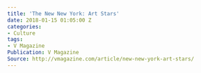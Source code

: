 ```yaml
---
title: 'The New New York: Art Stars'
date: 2018-01-15 01:05:00 Z
categories:
- Culture
tags:
- V Magazine
Publication: V Magazine
Source: http://vmagazine.com/article/new-new-york-art-stars/
---
```


